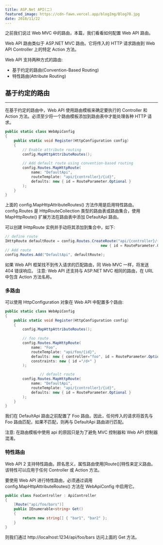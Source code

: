 ```yaml
---
title: ASP.Net API(二)
featured_image: https://cdn-fawn.vercel.app/blogImg/Blog78.jpg
date: 2018/11/22
---
```


之前我们说过 Web MVC 中的路由，本篇，我们看看如何配置 Web API 路由。

Web API 路由类似于 ASP.NET MVC 路由。它将传入的 HTTP 请求路由到 Web API Controller 上的特定 Action 方法。

Web API 支持两种方式的路由: 
- 基于约定的路由(Convention-Based Routing)
- 特性路由(Attribute Routing)

## 基于约定的路由
***  
在基于约定的路由中，Web API 使用路由模板来确定要执行的 Controller 和 Action 方法。必须至少将一个路由模板添加到路由表中才能处理各种 HTTP 请求。
``` csharp
public static class WebApiConfig
{
    public static void Register(HttpConfiguration config)
    {
        // Enable attribute routing
        config.MapHttpAttributeRoutes();
        
        // Add default route using convention-based routing
        config.Routes.MapHttpRoute(
            name: "DefaultApi",
            routeTemplate: "api/{controller}/{id}",
            defaults: new { id = RouteParameter.Optional }
        );
    }
}
```

上面的 config.MapHttpAttributeRoutes() 方法作用是启用特性路由。
config.Routes 是 HttpRouteCollection 类型的路由表或路由集合，使用 MapHttpRoute() 扩展方法在路由表中添加 DefaultApi 路由。

可以创建 IHttpRoute 实例并手动将其添加到集合中，如下: 
``` csharp
// define route
IHttpRoute defaultRoute = config.Routes.CreateRoute("api/{controller}/{id}", 
                                            new { id = RouteParameter.Optional }, null);
// Add route
config.Routes.Add("DefaultApi", defaultRoute);
```

如果 Web API 框架找不到传入请求的匹配路由，同 Web MVC 一样，将发送 404 错误响应。
注意: Web API 还支持与 ASP.NET MVC 相同的路由，在 URL 中包含 Action 方法名称。

### 多路由
可以使用 HttpConfiguration 对象在 Web API 中配置多个路由: 
``` csharp
public static class WebApiConfig
{
    public static void Register(HttpConfiguration config)
    {
        config.MapHttpAttributeRoutes();
    
        // foo route
        config.Routes.MapHttpRoute(
            name: "Foo",
            routeTemplate: "api/foo/{id}",
            defaults: new { controller="foo", id = RouteParameter.Optional }
            constraints: new { id ="/d+" }
        );

                // default route
        config.Routes.MapHttpRoute(
            name: "DefaultApi",
            routeTemplate: "api/{controller}/{id}",
            defaults: new { id = RouteParameter.Optional }
        );
    }
}
```

我们在 DefaultApi 路由之前配置了 Foo 路由。因此，任何传入的请求将首先与 Foo 路由匹配，如果不匹配，则再与 DefaultApi 路由进行匹配。

注意: 在路由模板中使用 api 的原因只是为了避免 MVC 控制器和 Web API 控制器混淆。

### 特性路由
Web API 2 支持特性路由。顾名思义，属性路由使用[Route()]特性来定义路由。该特性可以应用于任何 Controller 或 Action 方法。

要使用 Web API 进行特性路由，必须通过调用 config.MapHttpAttributeRoutes() 方法在 WebApiConfig 中启用它。
``` csharp
public class FooController : ApiController
{
    [Route("api/foo/bars")]
    public IEnumerable<string> Get()
    {
        return new string[] { "bar1", "bar2" };
    }
}
```

则我们通过 http://localhost:1234/api/foo/bars 访问上面的 Get 方法。